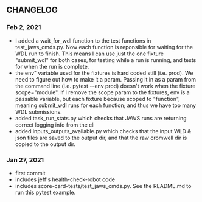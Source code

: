 ## CHANGELOG

### Feb 2, 2021
* I added a wait_for_wdl function to the test functions in test_jaws_cmds.py. Now each function is reponsible for waiting for the WDL run to finish. This means I can use just the one fixture "submit_wdl" for both cases, for testing while a run is running, and tests for when the run is complete.
* the env" variable used for the fixtures is hard coded still (i.e. prod). We need to figure out how to make it a param. Passing it in as a param from the command line (i.e. pytest --env prod) doesn't work when the fixture scope="module".  If I remove the scope param to the fixtures, env is a passable variable, but each fixture because scoped to "function", meaning submit_wdl runs for each function; and thus we have too many WDL submissions.
* added task_run_stats.py which checks that JAWS runs are returning correct logging info from the cli
* added inputs_outputs_available.py which checks that the input WLD & json files are saved to the output dir, and that the raw cromwell dir is copied to the output dir.

### Jan 27, 2021
* first commit 
* includes jeff's health-check-robot code
* includes score-card-tests/test_jaws_cmds.py. See the README.md to run this pytest example.
